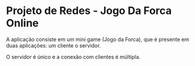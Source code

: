 # Projeto de Redes - Jogo Da Forca Online

A aplicação consiste em um mini game (Jogo da Forca), que é presente em duas aplicações:
um cliente o servidor.

O servidor é único e a conexão com clientes é múltipla.


